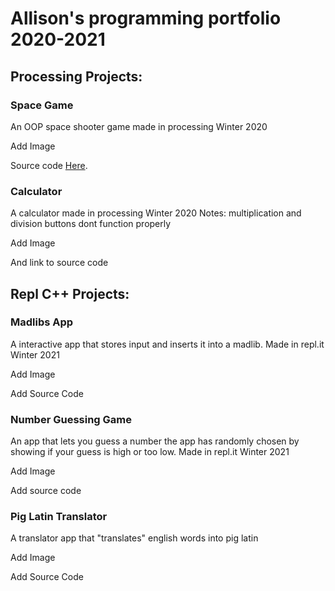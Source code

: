 # Allison's programming portfolio 2020-2021

## Processing Projects:

### Space Game

An OOP space shooter game made in processing Winter 2020

Add Image

Source code [Here](https://github.com/AllisonEckhardt/Programming1Portfolio/tree/gh-pages/src/Space_Game).


### Calculator

A calculator made in processing Winter 2020
Notes: multiplication and division buttons dont function properly

Add Image

And link to source code

## Repl C++ Projects:

### Madlibs App

A interactive app that stores input and inserts it into a madlib. Made in repl.it Winter 2021

Add Image

Add Source Code


### Number Guessing Game

An app that lets you guess a number the app has randomly chosen by showing if your guess is high or too low. Made in repl.it Winter 2021

Add Image

Add source code

### Pig Latin Translator

A translator app that "translates" english words into pig latin

Add Image

Add Source Code
